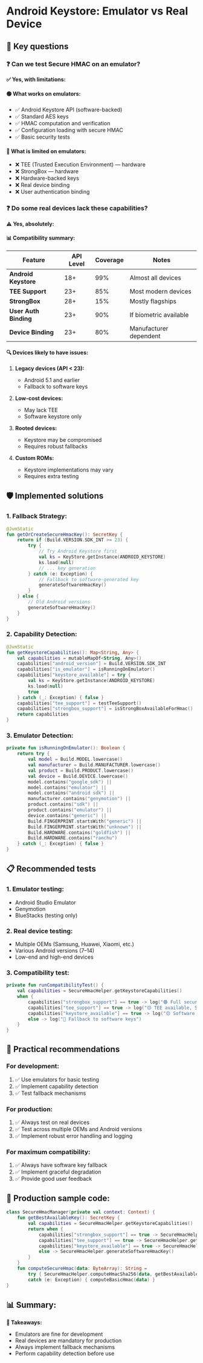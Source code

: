 # Android Keystore: Emulator vs Real Device

## 📱 Key questions

### ❓ Can we test Secure HMAC on an emulator?

**✅ Yes, with limitations:**

#### **🟢 What works on emulators:**
- ✅ Android Keystore API (software-backed)
- ✅ Standard AES keys
- ✅ HMAC computation and verification
- ✅ Configuration loading with secure HMAC
- ✅ Basic security tests

#### **🔴 What is limited on emulators:**
- ❌ TEE (Trusted Execution Environment) — hardware
- ❌ StrongBox — hardware
- ❌ Hardware-backed keys
- ❌ Real device binding
- ❌ User authentication binding

### ❓ Do some real devices lack these capabilities?

**⚠️ Yes, absolutely:**

#### **📊 Compatibility summary:**

| Feature | API Level | Coverage | Notes |
|--------|-----------|----------|-------|
| **Android Keystore** | 18+ | 99% | Almost all devices |
| **TEE Support** | 23+ | 85% | Most modern devices |
| **StrongBox** | 28+ | 15% | Mostly flagships |
| **User Auth Binding** | 23+ | 90% | If biometric available |
| **Device Binding** | 23+ | 80% | Manufacturer dependent |

#### **🔍 Devices likely to have issues:**

1. **Legacy devices (API < 23):**
   - Android 5.1 and earlier
   - Fallback to software keys

2. **Low-cost devices:**
   - May lack TEE
   - Software keystore only

3. **Rooted devices:**
   - Keystore may be compromised
   - Requires robust fallbacks

4. **Custom ROMs:**
   - Keystore implementations may vary
   - Requires extra testing

## 🛡️ Implemented solutions

### **1. Fallback Strategy:**
```kotlin
@JvmStatic
fun getOrCreateSecureHmacKey(): SecretKey {
    return if (Build.VERSION.SDK_INT >= 23) {
        try {
            // Try Android Keystore first
            val ks = KeyStore.getInstance(ANDROID_KEYSTORE)
            ks.load(null)
            // ... key generation
        } catch (e: Exception) {
            // Fallback to software-generated key
            generateSoftwareHmacKey()
        }
    } else {
        // Old Android versions
        generateSoftwareHmacKey()
    }
}
```

### **2. Capability Detection:**
```kotlin
@JvmStatic
fun getKeystoreCapabilities(): Map<String, Any> {
    val capabilities = mutableMapOf<String, Any>()
    capabilities["android_version"] = Build.VERSION.SDK_INT
    capabilities["is_emulator"] = isRunningOnEmulator()
    capabilities["keystore_available"] = try {
        val ks = KeyStore.getInstance(ANDROID_KEYSTORE)
        ks.load(null)
        true
    } catch (_: Exception) { false }
    capabilities["tee_support"] = testTeeSupport()
    capabilities["strongbox_support"] = isStrongBoxAvailableForHmac()
    return capabilities
}
```

### **3. Emulator Detection:**
```kotlin
private fun isRunningOnEmulator(): Boolean {
    return try {
        val model = Build.MODEL.lowercase()
        val manufacturer = Build.MANUFACTURER.lowercase()
        val product = Build.PRODUCT.lowercase()
        val device = Build.DEVICE.lowercase()
        model.contains("google_sdk") ||
        model.contains("emulator") ||
        model.contains("android sdk") ||
        manufacturer.contains("genymotion") ||
        product.contains("sdk") ||
        product.contains("emulator") ||
        device.contains("generic") ||
        Build.FINGERPRINT.startsWith("generic") ||
        Build.FINGERPRINT.startsWith("unknown") ||
        Build.HARDWARE.contains("goldfish") ||
        Build.HARDWARE.contains("ranchu")
    } catch (_: Exception) { false }
}
```

## 📋 Recommended tests

### **1. Emulator testing:**
- Android Studio Emulator
- Genymotion
- BlueStacks (testing only)

### **2. Real device testing:**
- Multiple OEMs (Samsung, Huawei, Xiaomi, etc.)
- Various Android versions (7–14)
- Low-end and high-end devices

### **3. Compatibility test:**
```kotlin
private fun runCompatibilityTest() {
    val capabilities = SecureHmacHelper.getKeystoreCapabilities()
    when {
        capabilities["strongbox_support"] == true -> log("🟢 Full security features available")
        capabilities["tee_support"] == true -> log("🟡 TEE available, StrongBox not supported")
        capabilities["keystore_available"] == true -> log("🟡 Software Keystore available")
        else -> log("🔴 Fallback to software keys")
    }
}
```

## 🎯 Practical recommendations

### **For development:**
1. ✅ Use emulators for basic testing
2. ✅ Implement capability detection
3. ✅ Test fallback mechanisms

### **For production:**
1. ✅ Always test on real devices
2. ✅ Test across multiple OEMs and Android versions
3. ✅ Implement robust error handling and logging

### **For maximum compatibility:**
1. ✅ Always have software key fallback
2. ✅ Implement graceful degradation
3. ✅ Provide good user feedback

## 🔧 Production sample code:
```kotlin
class SecureHmacManager(private val context: Context) {
    fun getBestAvailableKey(): SecretKey {
        val capabilities = SecureHmacHelper.getKeystoreCapabilities()
        return when {
            capabilities["strongbox_support"] == true -> SecureHmacHelper.getOrCreateStrongBoxHmacKey()
            capabilities["tee_support"] == true -> SecureHmacHelper.getOrCreateSecureHmacKey()
            capabilities["keystore_available"] == true -> SecureHmacHelper.getOrCreateSecureHmacKey()
            else -> SecureHmacHelper.generateSoftwareHmacKey()
        }
    }
    fun computeSecureHmac(data: ByteArray): String =
        try { SecureHmacHelper.computeHmacSha256(data, getBestAvailableKey()) }
        catch (e: Exception) { computeBasicHmac(data) }
}
```

## 📊 Summary:

**🎯 Takeaways:** 
- Emulators are fine for development
- Real devices are mandatory for production
- Always implement fallback mechanisms
- Perform capability detection before use

